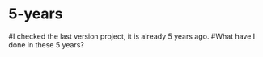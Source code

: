 # 5-years
#I checked the last version project, it is already 5 years ago.
#What have I done in these 5 years?
